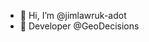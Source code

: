 - 👋 Hi, I’m @jimlawruk-adot
- 👀 Developer @GeoDecisions
<!---
jimlawruk-adot/jimlawruk-adot is a ✨ special ✨ repository because its `README.md` (this file) appears on your GitHub profile.
You can click the Preview link to take a look at your changes.
--->
